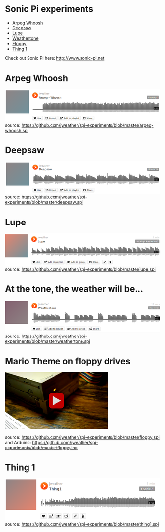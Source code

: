 # Sonic Pi experiments

* [Arpeg Whoosh](#arpeg-whoosh)
* [Deepsaw](#deepsaw)
* [Lupe](#lupe)
* [Weathertone](#weathertone)
* [Floppy](#floppy)
* [Thing 1](#thing1)

Check out Sonic Pi here: http://www.sonic-pi.net

# <a name="arpeg-whoosh"></a>Arpeg Whoosh
<a href="https://soundcloud.com/jweather/arpeg-whoosh"><img src="https://raw.githubusercontent.com/jweather/spi-experiments/master/arpeg-whoosh.png"></a>
source: https://github.com/jweather/spi-experiments/blob/master/arpeg-whoosh.spi

# <a name="deepsaw"></a>Deepsaw
<a href="https://soundcloud.com/jweather/deepsaw"><img src="https://raw.githubusercontent.com/jweather/spi-experiments/master/deepsaw.png"></a>
source: https://github.com/jweather/spi-experiments/blob/master/deepsaw.spi

# <a name="lupe"></a>Lupe
<a href="https://soundcloud.com/jweather/lupe"><img src="https://raw.githubusercontent.com/jweather/spi-experiments/master/lupe.png"></a>
source: https://github.com/jweather/spi-experiments/blob/master/lupe.spi

# <a name="weathertone"></a>At the tone, the weather will be...
<a href="https://soundcloud.com/jweather/weathertone"><img src="https://raw.githubusercontent.com/jweather/spi-experiments/master/weathertone.png"></a>
source: https://github.com/jweather/spi-experiments/blob/master/weathertone.spi

# <a name="floppy"></a>Mario Theme on floppy drives

<a href="https://youtube.com/watch?v=VTq0CR2vYZc"><img src="https://raw.githubusercontent.com/jweather/spi-experiments/master/floppy.png"></a>

source: https://github.com/jweather/spi-experiments/blob/master/floppy.spi
and Arduino: https://github.com/jweather/spi-experiments/blob/master/floppy.ino


# <a name="thing1"></a>Thing 1
<a href="https://soundcloud.com/jweather/thing1"><img src="https://raw.githubusercontent.com/jweather/spi-experiments/master/thing1.png"></a>
source: https://github.com/jweather/spi-experiments/blob/master/thing1.spi
